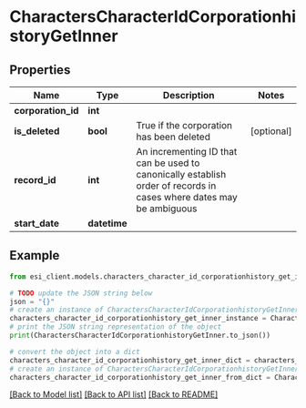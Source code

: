 # CharactersCharacterIdCorporationhistoryGetInner


## Properties

Name | Type | Description | Notes
------------ | ------------- | ------------- | -------------
**corporation_id** | **int** |  | 
**is_deleted** | **bool** | True if the corporation has been deleted | [optional] 
**record_id** | **int** | An incrementing ID that can be used to canonically establish order of records in cases where dates may be ambiguous | 
**start_date** | **datetime** |  | 

## Example

```python
from esi_client.models.characters_character_id_corporationhistory_get_inner import CharactersCharacterIdCorporationhistoryGetInner

# TODO update the JSON string below
json = "{}"
# create an instance of CharactersCharacterIdCorporationhistoryGetInner from a JSON string
characters_character_id_corporationhistory_get_inner_instance = CharactersCharacterIdCorporationhistoryGetInner.from_json(json)
# print the JSON string representation of the object
print(CharactersCharacterIdCorporationhistoryGetInner.to_json())

# convert the object into a dict
characters_character_id_corporationhistory_get_inner_dict = characters_character_id_corporationhistory_get_inner_instance.to_dict()
# create an instance of CharactersCharacterIdCorporationhistoryGetInner from a dict
characters_character_id_corporationhistory_get_inner_from_dict = CharactersCharacterIdCorporationhistoryGetInner.from_dict(characters_character_id_corporationhistory_get_inner_dict)
```
[[Back to Model list]](../README.md#documentation-for-models) [[Back to API list]](../README.md#documentation-for-api-endpoints) [[Back to README]](../README.md)


